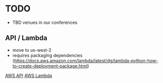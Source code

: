 # TODO

- TBD venues in our conferences

## API / Lambda

- move to us-west-2
- requires packaging dependencies (https://docs.aws.amazon.com/lambda/latest/dg/lambda-python-how-to-create-deployment-package.html)
 
[AWS API](https://us-west-1.console.aws.amazon.com/apigateway/home?region=us-west-1#/apis/nkrpmrbtrg/resources/qe0vqvvzbh/methods/GET)
[AWS Lambda](https://us-west-1.console.aws.amazon.com/lambda/home?region=us-west-1#/functions/scrapeUPSL?tab=graph)